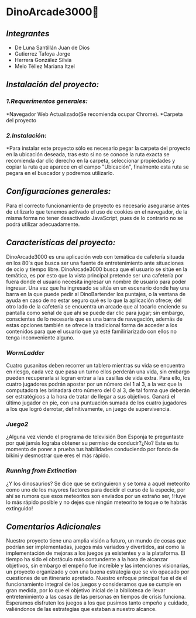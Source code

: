 # DinoArcade3000🦖
## _Integrantes_
* De Luna Santillán Juan de Dios
* Gutierrez Tafoya Jorge
* Herrera González Silvia
* Melo Téllez Mariana Itzel
## _Instalación del proyecto:_
### _1.Requerimentos generales:_
*Navegador Web Actualizado(Se recomienda ocupar Chrome).
*Carpeta del proyecto
###  _2.Instalación:_
*Para instalar este proyecto sólo es necesario pegar la carpeta del proyecto en la ubicación deseada, tras esto si no se conoce la ruta exacta se recomienda dar clic derecho en la carpeta, seleccionar propiedades y copiar la ruta que aparece en el campo "Ubicación", finalmente esta ruta se pegara en el buscador y podremos utilizarlo.
## _Configuraciones generales:_
Para el correcto funcionamiento de proyecto es necesario asegurarse antes de utilizarlo que tenemos activado el uso de cookies en el navegador, de la misma forma no tener desactivado JavaScript, pues de lo contrario no se podrá utilizar adecuadamente.
## _Características del proyecto:_
DinoArcade3000 es una aplicación web con temática de cafetería situada en los 80´s que busca ser una fuente de entretenimiento ante situaciones de ocio y tiempo libre.
DinoArcade3000 busca que el usuario se sitúe en la temática, es por esto que la vista principal pretende ser una cafetería por fuera donde el usuario necesita ingresar un nombre de usuario para poder ingresar. Una vez que ha ingresado se sitúa en un escenario donde hay una barra en la que puede pedir al DinoBartender los puntajes, o la ventana de ayuda en caso de no estar seguro qué es lo que la aplicación ofrece; del otro lado de la cafetería se encuentra un arcade que al tocarlo enciende su pantalla como señal de que ahí se puede dar clic para jugar; sin embargo, conscientes de lo necesaria que es una barra de navegación, además de estas opciones también se ofrece la tradicional forma de acceder a los contenidos para que el usuario que ya esté familiriarizado con ellos no tenga inconveniente alguno.
### _WormLadder_
Cuatro gusanitos deben recorrer un tablero mientras su vida se encuentra en riesgo, cada vez que pasa un turno ellos perderán una vida, sin embargo pueden recuperarla si logran entrar a las casillas de vida extra. Para ello, los cuatro jugadores podrán apostar por un número del 1 al 3, a la vez que la computadora les  brinadará otro número del 0 al 3, de tal forma que deberán ser estratégicos a la hora de tratar de llegar a sus objetivos. Ganará el último jugador en pie, con una puntuación sumada de los cuatro jugadores a los que logró derrotar, definitivamente, un juego de supervivencia.
### _Juego2_
¿Alguna vez viendo el programa de televisión Bon Esponja te preguntaste por qué jamás lograba obtener su permiso de conducir?¿No? Este es tu momento de poner a prueba tus habilidades conduciendo por fondo de bikini y desmostrar que eres el más rápido.
### _Running from Extinction_
¿Y los dinosaurios? Se dice que se extinguieron y se toma a aquél meteorito como uno de los mayores factores para decidir el curso de la especie, por ahí se rumora que esos meteoritos son enviados por un extraño ser, !Huye lo más rápido posible y no dejes que ningún meteorito te toque o te habrás extinguido!
## _Comentarios Adicionales_
Nuestro proyecto tiene una amplia visión a futuro, un mundo de cosas que podrían ser implementadas, juegos más variados y divertidos, así como la implementación de mejoras a los juegos ya existentes y a la plataforma. El tiempo ha sido el obstáculo más contundente a la hora de alcanzar objetivos, sin embargo el empeño fue increíble y las intenciones visionarias, un proyecto organizado y con una buena estrategia que se vio opacado por cuestiones de un itinerario apretado. Nuestro enfoque principal fue el de el funcionamiento integral de los juegos y consideramos que se cumple en gran medida, por lo que el objetivo inicial de la biblioteca de llevar entretenimiento a las casas de las personas en tiempos de crisis funciona. Esperamos disfruten los juegos a los que pusimos tanto empeño y cuidado, valiéndonos de las estrategias que estaban a nuestro alcance. 
